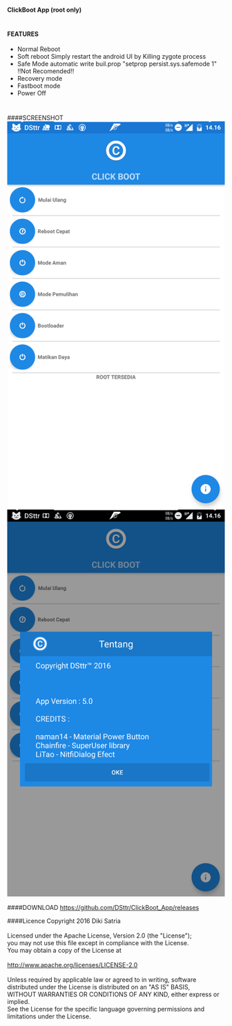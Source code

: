 #### ClickBoot App (root only)
#
#
#### FEATURES
  - Normal Reboot
  - Soft reboot Simply restart the android UI by Killing zygote process
  - Safe Mode automatic write buil.prop "setprop persist.sys.safemode 1" !!Not Recomended!!
  - Recovery mode
  - Fastboot mode
  - Power Off
#
####SCREENSHOT
![Image](https://raw.githubusercontent.com/DSttr/ClickBoot_App/master/screenshot/Screenshot_20160428-141650.png)
![Image](https://raw.githubusercontent.com/DSttr/ClickBoot_App/master/screenshot/Screenshot_20160428-141656.png)

####DOWNLOAD
    https://github.com/DSttr/ClickBoot_App/releases
    
####Licence
Copyright 2016 Diki Satria<br />
<br />
Licensed under the Apache License, Version 2.0 (the "License");<br />
you may not use this file except in compliance with the License.<br />
You may obtain a copy of the License at<br />
<br />
   http://www.apache.org/licenses/LICENSE-2.0<br />
<br />
Unless required by applicable law or agreed to in writing, software<br />
distributed under the License is distributed on an "AS IS" BASIS,<br />
WITHOUT WARRANTIES OR CONDITIONS OF ANY KIND, either express or implied.<br />
See the License for the specific language governing permissions and<br />
limitations under the License.


